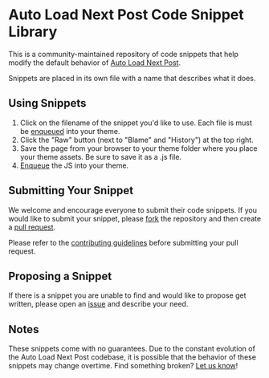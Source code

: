 Auto Load Next Post Code Snippet Library
========================

This is a community-maintained repository of code snippets that help modify the default behavior of [Auto Load Next Post](https://autoloadnextpost.com).

Snippets are placed in its own file with a name that describes what it does.

## Using Snippets

1. Click on the filename of the snippet you'd like to use. Each file is must be [enqueued](https://codex.wordpress.org/Plugin_API/Action_Reference/wp_enqueue_scripts) into your theme.
2. Click the "Raw" button (next to "Blame" and "History") at the top right.
3. Save the page from your browser to your theme folder where you place your theme assets. Be sure to save it as a .js file.
4. [Enqueue](https://codex.wordpress.org/Plugin_API/Action_Reference/wp_enqueue_scripts) the JS into your theme.

## Submitting Your Snippet

We welcome and encourage everyone to submit their code snippets. If you would like to submit your snippet, please [fork](https://github.com/seb86/alnp-code-snippet-library/fork) the repository and then create a [pull request](https://github.com/seb86/alnp-code-snippet-library/compare/).

Please refer to the [contributing guidelines](https://github.com/seb86/alnp-code-snippet-library/blob/master/CONTRIBUTING.md) before submitting your pull request.

## Proposing a Snippet

If there is a snippet you are unable to find and would like to propose get written, please open an [issue](https://github.com/seb86/alnp-code-snippet-library/issues) and describe your need.

## Notes

These snippets come with no guarantees. Due to the constant evolution of the Auto Load Next Post codebase, it is possible that the behavior of these snippets may change overtime. Find something broken? [Let us know](https://github.com/seb86/alnp-code-snippet-library/issues)!
